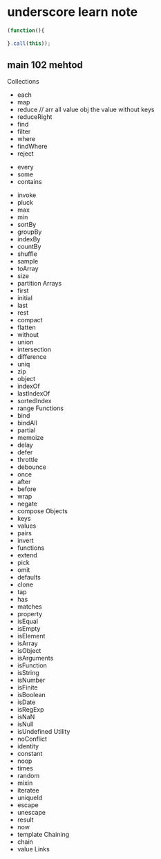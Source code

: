 # underscore learn note

```js
(function(){
	
}.call(this));

```

## main 102 mehtod

Collections
- each
- map
- reduce // arr all value  obj the value without keys
- reduceRight 
- find
- filter
- where
- findWhere
- reject
<!-- true or false -->
- every
- some
- contains
<!-- true or false -->

- invoke
- pluck
- max
- min
- sortBy
- groupBy
- indexBy
- countBy
- shuffle
- sample
- toArray
- size
- partition
Arrays
- first
- initial
- last
- rest
- compact
- flatten
- without
- union
- intersection
- difference
- uniq
- zip
- object
- indexOf
- lastIndexOf
- sortedIndex
- range
Functions
- bind
- bindAll
- partial
- memoize
- delay
- defer
- throttle
- debounce
- once
- after
- before
- wrap
- negate
- compose
Objects
- keys
- values
- pairs
- invert
- functions
- extend
- pick
- omit
- defaults
- clone
- tap
- has
- matches
- property
- isEqual
- isEmpty
- isElement
- isArray
- isObject
- isArguments
- isFunction
- isString
- isNumber
- isFinite
- isBoolean
- isDate
- isRegExp
- isNaN
- isNull
- isUndefined
Utility
- noConflict
- identity
- constant
- noop
- times
- random
- mixin
- iteratee
- uniqueId
- escape
- unescape
- result
- now
- template
Chaining
- chain
- value
Links
